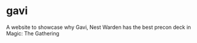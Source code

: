 # gavi
A website to showcase why Gavi, Nest Warden has the best precon deck in Magic: The Gathering

